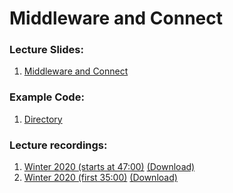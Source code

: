 # Middleware and Connect

### Lecture Slides:
1. [Middleware and Connect](10-middleware-and-connect.pdf)

### Example Code:
1. [Directory](code-examples)

### Lecture recordings:
1. [Winter 2020 (starts at 47:00)](https://mediaspace.carleton.ca/media/2406-feb13/1_gckubhrr) [(Download)](https://people.scs.carleton.ca/~davidmckenney/COMP2406/LectureRecordings/11-REST-P2-Connect-P1-W20.mp4)
2. [Winter 2020 (first 35:00)](https://mediaspace.carleton.ca/media/2406-feb25/1_r4pin9f2) [(Download)](https://people.scs.carleton.ca/~davidmckenney/COMP2406/LectureRecordings/12-Connect-P2-Express-P1-W20.mp4)
